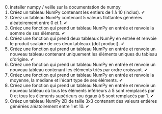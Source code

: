 
0. installer numpy / veille sur la documentation de numpy
1. Créez un tableau NumPy contenant les entiers de 1 à 10 (inclus). ✔
2. Créez un tableau NumPy contenant 5 valeurs flottantes générées aléatoirement entre 0 et 1. ✔
3. Créez une fonction qui prend un tableau NumPy en entrée et renvoie la somme de ses éléments. ✔
4. Créez une fonction qui prend deux tableaux NumPy en entrée et renvoie le produit scalaire de ces deux tableaux (dot product). ✔
5. Créez une fonction qui prend un tableau NumPy en entrée et renvoie un nouveau tableau contenant uniquement les éléments uniques du tableau d'origine. ✔
6. Créez une fonction qui prend un tableau NumPy en entrée et renvoie un nouveau tableau contenant les éléments triés par ordre croissant. ✔
7. Créez une fonction qui prend un tableau NumPy en entrée et renvoie la moyenne, la médiane et l'écart type de ses éléments. ✔
8. Créez une fonction qui prend un tableau NumPy en entrée et renvoie un nouveau tableau où tous les éléments inférieurs à 5 sont remplacés par 0 et tous les éléments supérieurs ou égaux à 5 sont remplacés par 1.
✔
9. Créez un tableau NumPy 2D de taille 3x3 contenant des valeurs entières générées aléatoirement entre 1 et 10. ✔
